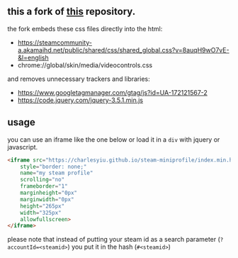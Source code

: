 this a fork of [this](https://github.com/gamer2810/steam-miniprofile/) repository.  
--
the fork embeds these css files directly into the html:
- https://steamcommunity-a.akamaihd.net/public/shared/css/shared_global.css?v=8auqH9wO7vE-&l=english
- chrome://global/skin/media/videocontrols.css
  
and removes unnecessary trackers and libraries:
- https://www.googletagmanager.com/gtag/js?id=UA-172121567-2
- https://code.jquery.com/jquery-3.5.1.min.js

usage
--
you can use an iframe like the one below or load it in a `div` with jquery or javascript.
```html
<iframe src="https://charlesyiu.github.io/steam-miniprofile/index.min.html#<steamid>"
    style="border: none;"
    name="my steam profile"
    scrolling="no"
    frameborder="1"
    marginheight="0px"
    marginwidth="0px"
    height="265px"
    width="325px"
    allowfullscreen>
</iframe>
```
please note that instead of putting your steam id as a search parameter (`?accountId=<steamid>`) you put it in the hash (`#<steamid>`)